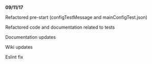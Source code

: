 **09/11/17**

Refactored pre-start (configTestMessage and mainConfigTest.json)

Refactored code and documentation related to tests

Documentation updates

Wiki updates

Eslint fix